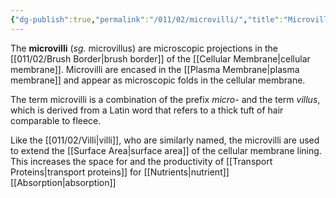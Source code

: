 ```yaml
---
{"dg-publish":true,"permalink":"/011/02/microvilli/","title":"Microvilli","tags":["BIOL422"],"created":"2024-09-26T13:45:04.103-07:00","updated":"2024-09-26T15:21:18.621-07:00"}
---
```


The **microvilli** (*sg.* microvillus) are microscopic projections in the [[011/02/Brush Border\|brush border]] of the [[Cellular Membrane\|cellular membrane]]. Microvilli are encased in the [[Plasma Membrane\|plasma membrane]] and appear as microscopic folds in the cellular membrane.

The term microvilli is a combination of the prefix *micro-* and the term *villus*, which is derived from a Latin word that refers to a thick tuft of hair comparable to fleece.

Like the [[011/02/Villi\|villi]], who are similarly named, the microvilli are used to extend the [[Surface Area\|surface area]] of the cellular membrane lining. This increases the space for and the productivity of [[Transport Proteins\|transport proteins]] for [[Nutrients\|nutrient]] [[Absorption\|absorption]]